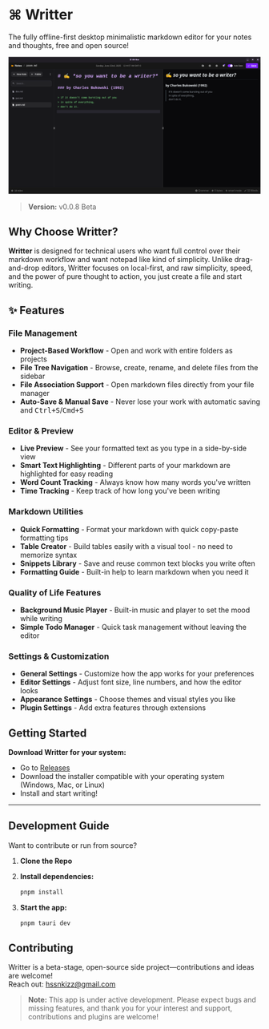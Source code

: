 # ⌘ Writter

The fully offline-first desktop minimalistic markdown editor for your notes and thoughts, free and open source!

![Preview](./public/new.png)

> **Version:** v0.0.8 Beta

## Why Choose Writter?

**Writter** is designed for technical users who want full control over their markdown workflow and want notepad like kind of simplicity. Unlike drag-and-drop editors, Writter focuses on local-first, and raw simplicity, speed, and the power of pure thought to action, you just create a file and start writing.

## ✨ Features

### File Management

- **Project-Based Workflow** - Open and work with entire folders as projects
- **File Tree Navigation** - Browse, create, rename, and delete files from the sidebar
- **File Association Support** - Open markdown files directly from your file manager
- **Auto-Save & Manual Save** - Never lose your work with automatic saving and <kbd>Ctrl+S</kbd>/<kbd>Cmd+S</kbd>

### Editor & Preview

- **Live Preview** - See your formatted text as you type in a side-by-side view
- **Smart Text Highlighting** - Different parts of your markdown are highlighted for easy reading
- **Word Count Tracking** - Always know how many words you've written
- **Time Tracking** - Keep track of how long you've been writing

### Markdown Utilities

- **Quick Formatting** - Format your markdown with quick copy-paste formatting tips
- **Table Creator** - Build tables easily with a visual tool - no need to memorize syntax
- **Snippets Library** - Save and reuse common text blocks you write often
- **Formatting Guide** - Built-in help to learn markdown when you need it

### Quality of Life Features

- **Background Music Player** - Built-in music and player to set the mood while writing
- **Simple Todo Manager** - Quick task management without leaving the editor

### Settings & Customization

- **General Settings** - Customize how the app works for your preferences
- **Editor Settings** - Adjust font size, line numbers, and how the editor looks
- **Appearance Settings** - Choose themes and visual styles you like
- **Plugin Settings** - Add extra features through extensions

## Getting Started

**Download Writter for your system:**

- Go to [Releases](https://github.com/Hussseinkizz/writter-desktop/releases)
- Download the installer compatible with your operating system (Windows, Mac, or Linux)
- Install and start writing!

---

## Development Guide

Want to contribute or run from source?

1. **Clone the Repo**
2. **Install dependencies:**  

   ```sh
   pnpm install
   ```

3. **Start the app:**  

   ```sh
   pnpm tauri dev
   ```

## Contributing

Writter is a beta-stage, open-source side project—contributions and ideas are welcome!  
Reach out: [hssnkizz@gmail.com](mailto:hssnkizz@gmail.com)

> **Note:** This app is under active development. Please expect bugs and missing features, and thank you for your interest and support, contributions and plugins are welcome!
